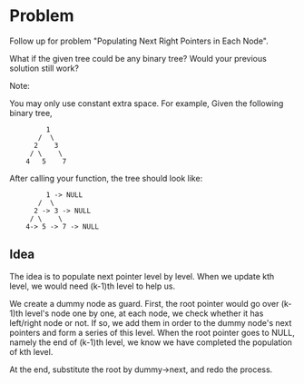 # Problem
Follow up for problem "Populating Next Right Pointers in Each Node".

What if the given tree could be any binary tree? Would your previous solution still work?

Note:

You may only use constant extra space.
For example,
Given the following binary tree,
```
         1
       /  \
      2    3
     / \    \
    4   5    7
```
After calling your function, the tree should look like:
```
         1 -> NULL
       /  \
      2 -> 3 -> NULL
     / \    \
    4-> 5 -> 7 -> NULL
```

## Idea
The idea is to populate next pointer level by level. When we update kth level, we would need (k-1)th level to help us.

We create a dummy node as guard. First, the root pointer would go over (k-1)th level's node one by one, at each node, we check whether
it has left/right node or not. If so, we add them in order to the dummy node's next pointers and form a series of this level. When
the root pointer goes to NULL, namely the end of (k-1)th level, we know we have completed the population of kth level. 

At the end, substitute the root by dummy->next, and redo the process.
